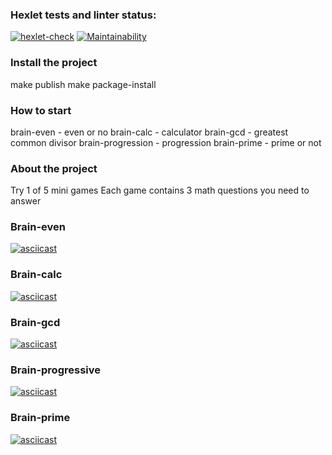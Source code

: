 ### Hexlet tests and linter status:
[![hexlet-check](https://github.com/soratnik32/python-project-49/actions/workflows/hexlet-check.yml/badge.svg)](https://github.com/soratnik32/python-project-49/actions/workflows/hexlet-check.yml)
[![Maintainability](https://api.codeclimate.com/v1/badges/c3b843c31f825f75f27d/maintainability)](https://codeclimate.com/github/soratnik32/python-project-49/maintainability)

### Install the project

make publish
make package-install

### How to start

brain-even - even or no
brain-calc - calculator
brain-gcd - greatest common divisor
brain-progression - progression
brain-prime - prime or not

### About the project
Try 1 of 5 mini games
Each game contains 3 math questions you need to answer

### Brain-even
[![asciicast](https://asciinema.org/a/642923.svg)](https://asciinema.org/a/642923)

### Brain-calc
[![asciicast](https://asciinema.org/a/642924.svg)](https://asciinema.org/a/642924)

### Brain-gcd
[![asciicast](https://asciinema.org/a/642925.svg)](https://asciinema.org/a/642925)

### Brain-progressive
[![asciicast](https://asciinema.org/a/642926.svg)](https://asciinema.org/a/642926)

### Brain-prime
[![asciicast](https://asciinema.org/a/642927.svg)](https://asciinema.org/a/642927)